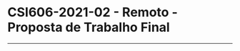 # **CSI606-2021-02 - Remoto - Proposta de Trabalho Final**
<!--## *Aluna: Rosabel Braga*-->

--------------

<!-- Descrever um resumo sobre o trabalho. -->

<!--### Resumo

  O projeto consiste em um sistema de doação para projetos independentes que arrecadam mantimentos e distribuem para a população em situação de vulnerabilidade social. Neste será possível o cadastro do projeto, contendo: descrição, e-mail para contato, imagem, link externo que comprova a existência do mesmo e informações para a realização da doação via parceria com supermercados locais ou depósito bancário. Também será possível comentários de pessoas que já contribuíram ou são atendidas pelo mesmo.
-->
<!-- Apresentar o tema. -->
<!--### 1. Tema

  O trabalho final tem como tema o desenvolvimento de um sistema de doação para projetos independentes que arrecadam mantimentos e distribuem para a população em situação de vulnerabilidade social.
-->
<!-- Descrever e limitar o escopo da aplicação. -->
<!--### 2. Escopo

  Este projeto terá as seguintes funcionalidades:

  * CRUD Administrador;
  * CRUD Usuário;
  * Cadastro do projeto;
  * Busca por projeto;
  * Busca por localidade;
  * Comentário de usuários externos.
-->
<!-- Apresentar restrições de funcionalidades e de escopo. -->
<!--### 3. Restrições

  Neste trabalho não serão considerados segurança ao armazenar dados do usuário; e comprovação da veracidade dos dados cadastrados.
-->
<!-- Construir alguns protótipos para a aplicação, disponibilizá-los no Github e descrever o que foi considerado. //-->
<!--### 4. Protótipo

  Protótipos para as páginas (descrever quais páginas) foram elaborados, e podem ser encontrados em...
-->
<!--### 5. Referências

  COMIDA INVISÍVEL. Disponível em: <https://app.comidainvisivel.com.br/#/home>. Acesso em 23/03/22.
  
  CROWDFUNDING. Disponível em: <https://crowdfundingnobrasil.com.br/>. Acesso em 23/03/22.
  
  FONSECA, Nathallia. **Dia Mundial da Alimentação: insegurança alimentar e como ela avança no Brasil**. CNN Brasil. 16/10/2021. Disponível em: <https://www.cnnbrasil.com.br/nacional/dia-mundial-da-alimentacao-inseguranca-alimentar-e-como-ela-avanca-no-brasil/?utm_source=social&utm_medium=instagram-stories&utm_campaign=nacional-cnn-brasil&utm_content=imagem>. Acesso em 23/03/22.
 
  JESUS, Carolina Maria De. **Quarto de Despejo**. Ática; 10ª edição. 03/12/2019.
  
  MONTEIRO, Cleverton. **Projeto "Quem tem fome tem pressa" promove terceira arrecadação de mantimentos**. UFOP. 25/08/21. Disponível em: <https://ufop.br/noticias/comunidade/projeto-quem-tem-fome-tem-pressa-promove-terceira-arrecadacao-de-mantimentos>. Acesso em 23/03/22.
-->